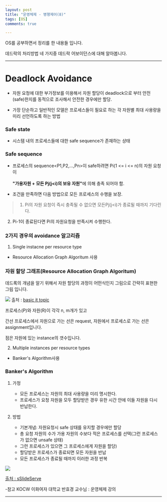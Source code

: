 ```yaml
---
layout: post
title: "운영체제 - 병행제어(8)"
tags: [OS]
comments: true

---
```


OS를 공부하면서 정리를 한 내용들 입니다.<br>

데드락의 처리방법 네 가지중 데드락 어보이던스에 대해 알아봅니다.

---

# Deadlock Avoidance

* 자원 요청에 대한 부가정보를 이용해서 자원 할당이 deadlock으로 부터 안전(safe)한지를 동적으로 조사해서 안전한 경우에만 할당.

* 가장 단순하고 일반적인 모델은 프로세스들이 필요로 하는 각 자원별 최대 사용량을 미리 선언하도록 하는 방법

### Safe state

* 시스템 내의 프로세스들에 대한 safe sequence가 존재하는 상태

### Safe sequence

* 프로세스의 sequence<P1,P2,...,Pn>이 safe하려면 Pi(1 <= i <= n)의 자원 요청이 <br><br>
<strong>"가용자원 + 모든 Pj(j<i)의 보유 자원"</strong>에 의해 충족 되어야 함.

* 조건을 만족하면 다음 방법으로 모든 프로세스의 수행을 보장.

> 1. Pi의 자원 요청이 즉시 충족될 수 없으면 모든Pj(j<i)가 종료될 때까지 기다린다.
   2. Pi-1이 종료된다면 Pi의 자원요청을 만족시켜 수행한다. 

### 2가지 경우의 avoidance 알고리즘

1. Single instacne per resource type

- Resource Allocation Graph Algoritum 사용

### 자원 할당 그래프(Resource Allocation Graph Algoritum)

데드록의 개념을 알기 위해서 자원 할당의 과정이 어떤식인지 그림으로 간략히 표현한 그림 입니다.

<img src = "https://basicittopic.com/wp-content/uploads/2018/09/r-300x169.jpg">
출처 : <a href="https://basicittopic.com/resource-allocation-graph/">basic it topic</a>

프로세스(P)와 자원(R)이 각각 n, m개가 있고

간선 프로세스에서 자원으로 가는 선은 request, 자원에서 프로세스로 가는 선은 assignment입니다.

점은 자원에 있는 instance의 갯수입니다.

2. Multiple instances per resource types	

- Banker's Algorithm사용

### Banker's Algorithm

1. 가정
	* 모든 프로세스는 자원의 최대 사용량을 미리 명시한다.
	* 프로세스가 요청 자원을 모두 할당받은 경우 유한 시간 안에 이들 자원을 다시 반납한다.

2. 방법
	* 기본개념: 자원요청시 safe 상태를 유지할 경우에만 할당
	* 총 요청 자원의 수가 가용 자원의 수보다 적은 프로세스를 선택(그런 프로세스가 없으면 unsafe 상태)
	* 그런 프로세스가 있으면 그 프로세스에게 자원을 할당)
	* 할당받은 프로세스가 종료되면 모든 자원을 반납
	* 모든 프로세스가 종료될 때까지 이러한 과정 반복

<img src="https://image2.slideserve.com/4202082/example-of-banker-s-algorithm-n.jpg">

<a href="https://www.slideserve.com/ivie/chapter-8-deadlocks">출처 : sSlideServe</a>



-참고 KOCW 이화여자 대학교 반효경 교수님 : 운영체제 강의

---
